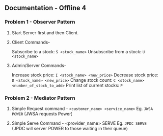 ## Documentation - Offline 4

### Problem 1 - Observer Pattern

1. Start Server first and then Client.
2. Client Commands-

    Subscribe to a stock:	`S <stock_name>`
	Unsubscribe from a stock: `U <stock_name>`
	
3. Admin/Server Commands-

	Increase stock price: `I <stock_name> <new_price>` 
	Decrease stock price: `D <stock_name> <new_price>` 
	Change stock count: `C <stock_name> <number_of_stock_to_add>` 
	Print list of current stocks: `P` 


### Problem 2 - Mediator Pattern

1. Simple Request command - `<customer_name> <service_name>` 
	Eg. `JWSA POWER`	(JWSA requests Power)

2. Simple Serve Command - <provider_name> SERVE 
	Eg. `JPDC SERVE` (JPDC will server POWER to those waiting in their queue) 
		
